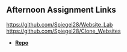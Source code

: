 ## Afternoon Assignment Links

https://github.com/Spiegel28/Website_Lab
https://github.com/Spiegel28/Clone_Websites
<!-- On Bridons Github -->
* **[Repo](https://github.com/Spiegel28/<ASSIGNMENT_REPO>)**
